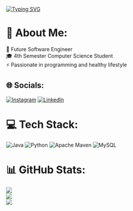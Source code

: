 [![Typing SVG](https://readme-typing-svg.demolab.com?font=Roboto&size=30&pause=1000&color=1EF718&random=false&width=435&lines=Hi.+I'm+Artur)](https://git.io/typing-svg)

# 💫 About Me:
🔭 Future Software Engineer<br>🎓 4th Semester Computer Science Student<br>⚡ Passionate in  programming and healthy lifestyle


## 🌐 Socials:
[![Instagram](https://img.shields.io/badge/Instagram-%23E4405F.svg?logo=Instagram&logoColor=white)](https://instagram.com/grodelek) [![LinkedIn](https://img.shields.io/badge/LinkedIn-%230077B5.svg?logo=linkedin&logoColor=white)](https://linkedin.com/in/artur-grodel-91aabb279) 

# 💻 Tech Stack:
![Java](https://img.shields.io/badge/java-%23ED8B00.svg?style=for-the-badge&logo=openjdk&logoColor=white) ![Python](https://img.shields.io/badge/python-3670A0?style=for-the-badge&logo=python&logoColor=ffdd54) ![Apache Maven](https://img.shields.io/badge/Apache%20Maven-C71A36?style=for-the-badge&logo=Apache%20Maven&logoColor=white) ![MySQL](https://img.shields.io/badge/mysql-%2300000f.svg?style=for-the-badge&logo=mysql&logoColor=white)
# 📊 GitHub Stats:
![](https://github-readme-stats.vercel.app/api?username=Grodelek&theme=radical&hide_border=true&include_all_commits=true&count_private=false)<br/>
![](https://github-readme-streak-stats.herokuapp.com/?user=Grodelek&theme=radical&hide_border=true)<br/>
![](https://github-readme-stats.vercel.app/api/top-langs/?username=Grodelek&theme=radical&hide_border=true&include_all_commits=true&count_private=false&layout=compact)

